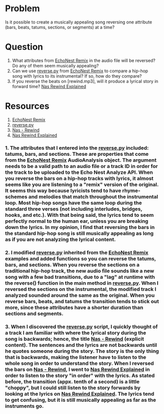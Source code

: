 # Problem
Is it possible to create a musically appealing song reversing one attribute (bars, beats, tatums, sections, or segments) at a time?

# Question
1. What attributes from [EchoNest Remix] in the audio file will be reversed? Do any of them seem musically appealing?
2. Can we use [reverse.py] from [EchoNest Remix] to compare a hip-hop song with lyrics to its instrumental? If so, how do they compare? 
3. If you reverse the beats on [rewind.mp3], will it produce a lyrical story in forward time? [Nas Rewind Explained]

# Resources
1. [EchoNest Remix]
2. [reverse.py]
3. [Nas - Rewind]
4. [Nas Rewind Explained]

### 1. The attributes that I entered into the [reverse.py] included: tatums, bars, and sections. These are properties that come from the [EchoNest Remix] AudioAnalysis object. The argument needs to be a valid path to an audio file or a track ID in order for the track to be uploaded to the Echo Nest Analyze API. When you reverse the bars on a hip-hop tracks with lyrics, it almost seems like you are listening to a "remix" version of the original. It seems this way because lyricists tend to have rhyme-schemes and melodies that match throughout the instrumental loop. Most hip-hop songs have the same loop during the standard three verses (not including interludes, bridges, hooks, and etc.). With that being said, the lyrics tend to seem perfectly normal to the human ear, unless you are breaking down the lyrics. In my opinion, I find that reversing the bars in the standard hip-hop song is still musically appealing as long as if you are not analyzing the lyrical content.

### 2. I modified [reverse.py] inherited from the [EchoNest Remix] examples and added functions so you can reverse the tatums, bars, and sections. When you reverse the sections on a traditional hip-hop track, the new audio file sounds like a new song with a few bad transitions, due to a "lag" at runtime with the reverse() function in the main method in [reverse.py]. When I reversed the sections on the instrumental, the modified track I  analyzed sounded around the same as the original. When you reverse bars, beats, and tatums the transition tends to stick out more, since these attributes have a shorter duration than sections and segments.

### 3. When I discovered the [reverse.py] script, I quickly thought of a track I am familiar with where the lyrical story during the song is backwards; hence, the title [Nas - Rewind] (explicit content). The sentences and the lyrics are not backwards until he quotes someone during the story. The story  is the only thing that is backwards, making the listener have to listen to the whole song in order to understand the story. When I reversed the bars on  [Nas - Rewind], I went to [Nas Rewind Explained] in order to listen to the story "in order" with the lyrics. As stated before, the transition (appx.  tenth of a second) is a little "choppy", but I could still listen to the story forwards by looking at the lyrics on [Nas Rewind Explained]. The lyrics tend to get confusing, but it is still musically appealing as far as the instruments go.

[EchoNest Remix]: http://echonest.github.io/remix/apidocs/
[reverse.py]: https://github.com/echonest/remix/blob/master/examples/reverse/reverse.py
[Nas - Rewind]: https://www.youtube.com/watch?v=J3Sd2gDkSV8
[Nas Rewind Explained]: http://genius.com/Nas-rewind-lyrics
